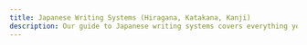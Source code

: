 ```yaml
---
title: Japanese Writing Systems (Hiragana, Katakana, Kanji)
description: Our guide to Japanese writing systems covers everything you need to know about the complex and fascinating scripts used in the Japanese language. From Hiragana and Katakana to Kanji, our easy-to-follow explanations and examples will help you understand and navigate the world of Japanese writing.
---
```


